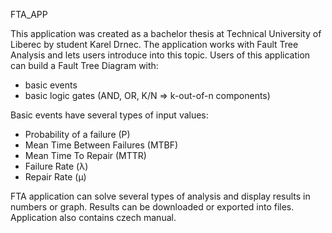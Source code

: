 FTA_APP

This application was created as a bachelor thesis at Technical University of Liberec by student Karel Drnec. 
The application works with Fault Tree Analysis and lets users introduce into this topic.
Users of this application can build a Fault Tree Diagram with:
  - basic events 
  - basic logic gates (AND, OR, K/N => k-out-of-n components)

Basic events have several types of input values:
  - Probability of a failure (P)
  - Mean Time Between Failures (MTBF)
  - Mean Time To Repair (MTTR)
  - Failure Rate (λ)
  - Repair Rate (μ)

FTA application can solve several types of analysis and display results in numbers or graph.
Results can be downloaded or exported into files.
Application also contains czech manual.
